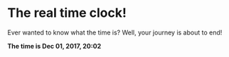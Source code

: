 # The real time clock!

Ever wanted to know what the time is? Well, your journey is about to end!

**The time is Dec 01, 2017, 20:02**